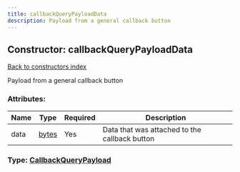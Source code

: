 ```yaml
---
title: callbackQueryPayloadData
description: Payload from a general callback button
---
```

## Constructor: callbackQueryPayloadData  
[Back to constructors index](index.md)



Payload from a general callback button

### Attributes:

| Name     |    Type       | Required | Description |
|----------|---------------|----------|-------------|
|data|[bytes](../types/bytes.md) | Yes|Data that was attached to the callback button|



### Type: [CallbackQueryPayload](../types/CallbackQueryPayload.md)


